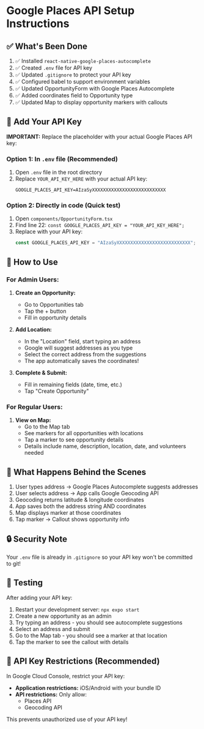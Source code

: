 # Google Places API Setup Instructions

## ✅ What's Been Done

1. ✅ Installed `react-native-google-places-autocomplete`
2. ✅ Created `.env` file for API key
3. ✅ Updated `.gitignore` to protect your API key
4. ✅ Configured babel to support environment variables
5. ✅ Updated OpportunityForm with Google Places Autocomplete
6. ✅ Added coordinates field to Opportunity type
7. ✅ Updated Map to display opportunity markers with callouts

## 🔑 Add Your API Key

**IMPORTANT:** Replace the placeholder with your actual Google Places API key:

### Option 1: In `.env` file (Recommended)

1. Open `.env` file in the root directory
2. Replace `YOUR_API_KEY_HERE` with your actual API key:
   ```
   GOOGLE_PLACES_API_KEY=AIzaSyXXXXXXXXXXXXXXXXXXXXXXXXXXX
   ```

### Option 2: Directly in code (Quick test)

1. Open `components/OpportunityForm.tsx`
2. Find line 22: `const GOOGLE_PLACES_API_KEY = "YOUR_API_KEY_HERE";`
3. Replace with your API key:
   ```typescript
   const GOOGLE_PLACES_API_KEY = "AIzaSyXXXXXXXXXXXXXXXXXXXXXXXXXXX";
   ```

## 🚀 How to Use

### For Admin Users:

1. **Create an Opportunity:**

   - Go to Opportunities tab
   - Tap the + button
   - Fill in opportunity details

2. **Add Location:**

   - In the "Location" field, start typing an address
   - Google will suggest addresses as you type
   - Select the correct address from the suggestions
   - The app automatically saves the coordinates!

3. **Complete & Submit:**
   - Fill in remaining fields (date, time, etc.)
   - Tap "Create Opportunity"

### For Regular Users:

1. **View on Map:**
   - Go to the Map tab
   - See markers for all opportunities with locations
   - Tap a marker to see opportunity details
   - Details include name, description, location, date, and volunteers needed

## 🎯 What Happens Behind the Scenes

1. User types address → Google Places Autocomplete suggests addresses
2. User selects address → App calls Google Geocoding API
3. Geocoding returns latitude & longitude coordinates
4. App saves both the address string AND coordinates
5. Map displays marker at those coordinates
6. Tap marker → Callout shows opportunity info

## 🔒 Security Note

Your `.env` file is already in `.gitignore` so your API key won't be committed to git!

## 🧪 Testing

After adding your API key:

1. Restart your development server: `npx expo start`
2. Create a new opportunity as an admin
3. Try typing an address - you should see autocomplete suggestions
4. Select an address and submit
5. Go to the Map tab - you should see a marker at that location
6. Tap the marker to see the callout with details

## 📝 API Key Restrictions (Recommended)

In Google Cloud Console, restrict your API key:

- **Application restrictions:** iOS/Android with your bundle ID
- **API restrictions:** Only allow:
  - Places API
  - Geocoding API

This prevents unauthorized use of your API key!
